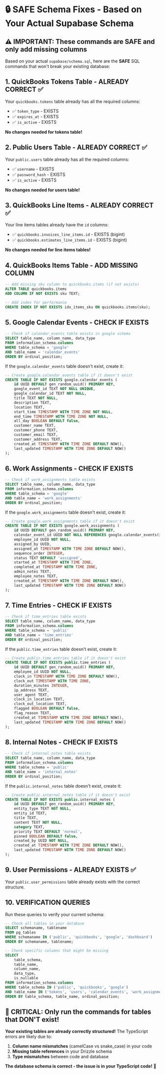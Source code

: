 # 🔒 SAFE Schema Fixes - Based on Your Actual Supabase Schema

## ⚠️ **IMPORTANT: These commands are SAFE and only add missing columns**

Based on your actual `supabase/schema.sql`, here are the **SAFE** SQL commands that won't break your existing database:

## **1. QuickBooks Tokens Table - ALREADY CORRECT ✅**
Your `quickbooks.tokens` table already has all the required columns:
- ✅ `token_type` - EXISTS
- ✅ `expires_at` - EXISTS  
- ✅ `is_active` - EXISTS

**No changes needed for tokens table!**

## **2. Public Users Table - ALREADY CORRECT ✅**
Your `public.users` table already has all the required columns:
- ✅ `username` - EXISTS
- ✅ `password_hash` - EXISTS
- ✅ `is_active` - EXISTS

**No changes needed for users table!**

## **3. QuickBooks Line Items - ALREADY CORRECT ✅**
Your line items tables already have the `id` columns:
- ✅ `quickbooks.invoices_line_items.id` - EXISTS (bigint)
- ✅ `quickbooks.estimates_line_items.id` - EXISTS (bigint)

**No changes needed for line items tables!**

## **4. QuickBooks Items Table - ADD MISSING COLUMN**

```sql
-- Add missing sku column to quickbooks.items (if not exists)
ALTER TABLE quickbooks.items 
ADD COLUMN IF NOT EXISTS sku TEXT;

-- Add index for performance
CREATE INDEX IF NOT EXISTS idx_items_sku ON quickbooks.items(sku);
```

## **5. Google Calendar Events - CHECK IF EXISTS**

```sql
-- Check if calendar_events table exists in google schema
SELECT table_name, column_name, data_type 
FROM information_schema.columns 
WHERE table_schema = 'google' 
AND table_name = 'calendar_events'
ORDER BY ordinal_position;
```

If the `google.calendar_events` table doesn't exist, create it:

```sql
-- Create google.calendar_events table if it doesn't exist
CREATE TABLE IF NOT EXISTS google.calendar_events (
    id UUID DEFAULT gen_random_uuid() PRIMARY KEY,
    google_event_id TEXT NOT NULL UNIQUE,
    google_calendar_id TEXT NOT NULL,
    title TEXT NOT NULL,
    description TEXT,
    location TEXT,
    start_time TIMESTAMP WITH TIME ZONE NOT NULL,
    end_time TIMESTAMP WITH TIME ZONE NOT NULL,
    all_day BOOLEAN DEFAULT false,
    customer_name TEXT,
    customer_phone TEXT,
    customer_email TEXT,
    customer_address TEXT,
    created_at TIMESTAMP WITH TIME ZONE DEFAULT NOW(),
    last_updated TIMESTAMP WITH TIME ZONE DEFAULT NOW()
);
```

## **6. Work Assignments - CHECK IF EXISTS**

```sql
-- Check if work_assignments table exists
SELECT table_name, column_name, data_type 
FROM information_schema.columns 
WHERE table_schema = 'google' 
AND table_name = 'work_assignments'
ORDER BY ordinal_position;
```

If the `google.work_assignments` table doesn't exist, create it:

```sql
-- Create google.work_assignments table if it doesn't exist
CREATE TABLE IF NOT EXISTS google.work_assignments (
    id UUID DEFAULT gen_random_uuid() PRIMARY KEY,
    calendar_event_id UUID NOT NULL REFERENCES google.calendar_events(id),
    employee_id UUID NOT NULL,
    assigned_by UUID,
    assigned_at TIMESTAMP WITH TIME ZONE DEFAULT NOW(),
    sequence_order INTEGER,
    status TEXT DEFAULT 'assigned',
    started_at TIMESTAMP WITH TIME ZONE,
    completed_at TIMESTAMP WITH TIME ZONE,
    admin_notes TEXT,
    employee_notes TEXT,
    created_at TIMESTAMP WITH TIME ZONE DEFAULT NOW(),
    last_updated TIMESTAMP WITH TIME ZONE DEFAULT NOW()
);
```

## **7. Time Entries - CHECK IF EXISTS**

```sql
-- Check if time_entries table exists
SELECT table_name, column_name, data_type 
FROM information_schema.columns 
WHERE table_schema = 'public' 
AND table_name = 'time_entries'
ORDER BY ordinal_position;
```

If the `public.time_entries` table doesn't exist, create it:

```sql
-- Create public.time_entries table if it doesn't exist
CREATE TABLE IF NOT EXISTS public.time_entries (
    id UUID DEFAULT gen_random_uuid() PRIMARY KEY,
    employee_id UUID NOT NULL,
    clock_in TIMESTAMP WITH TIME ZONE DEFAULT NOW(),
    clock_out TIMESTAMP WITH TIME ZONE,
    duration_minutes INTEGER,
    ip_address TEXT,
    user_agent TEXT,
    clock_in_location TEXT,
    clock_out_location TEXT,
    flagged BOOLEAN DEFAULT false,
    flag_reason TEXT,
    created_at TIMESTAMP WITH TIME ZONE DEFAULT NOW(),
    last_updated TIMESTAMP WITH TIME ZONE DEFAULT NOW()
);
```

## **8. Internal Notes - CHECK IF EXISTS**

```sql
-- Check if internal_notes table exists
SELECT table_name, column_name, data_type 
FROM information_schema.columns 
WHERE table_schema = 'public' 
AND table_name = 'internal_notes'
ORDER BY ordinal_position;
```

If the `public.internal_notes` table doesn't exist, create it:

```sql
-- Create public.internal_notes table if it doesn't exist
CREATE TABLE IF NOT EXISTS public.internal_notes (
    id UUID DEFAULT gen_random_uuid() PRIMARY KEY,
    entity_type TEXT NOT NULL,
    entity_id TEXT,
    title TEXT,
    content TEXT NOT NULL,
    category TEXT,
    priority TEXT DEFAULT 'normal',
    pinned BOOLEAN DEFAULT false,
    created_by UUID NOT NULL,
    created_at TIMESTAMP WITH TIME ZONE DEFAULT NOW(),
    last_updated TIMESTAMP WITH TIME ZONE DEFAULT NOW()
);
```

## **9. User Permissions - ALREADY EXISTS ✅**
Your `public.user_permissions` table already exists with the correct structure.

## **10. VERIFICATION QUERIES**

Run these queries to verify your current schema:

```sql
-- Check all tables in your database
SELECT schemaname, tablename 
FROM pg_tables 
WHERE schemaname IN ('public', 'quickbooks', 'google', 'dashboard')
ORDER BY schemaname, tablename;

-- Check specific columns that might be missing
SELECT 
    table_schema,
    table_name,
    column_name,
    data_type,
    is_nullable
FROM information_schema.columns 
WHERE table_schema IN ('public', 'quickbooks', 'google')
AND table_name IN ('tokens', 'users', 'calendar_events', 'work_assignments', 'time_entries', 'internal_notes')
ORDER BY table_schema, table_name, ordinal_position;
```

## **🚨 CRITICAL: Only run the commands for tables that DON'T exist!**

**Your existing tables are already correctly structured!** The TypeScript errors are likely due to:

1. **Column name mismatches** (camelCase vs snake_case) in your code
2. **Missing table references** in your Drizzle schema
3. **Type mismatches** between code and database

**The database schema is correct - the issue is in your TypeScript code!** 🎯
